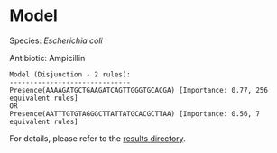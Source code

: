 
# Model

Species: *Escherichia coli*

Antibiotic: Ampicillin

```
Model (Disjunction - 2 rules):
------------------------------
Presence(AAAAGATGCTGAAGATCAGTTGGGTGCACGA) [Importance: 0.77, 256 equivalent rules]
OR
Presence(AATTTGTGTAGGGCTTATTATGCACGCTTAA) [Importance: 0.56, 7 equivalent rules]

```

For details, please refer to the [results directory](../../../../../results/scm_b/escherichia%20coli/ampicillin/repeat_4/).

